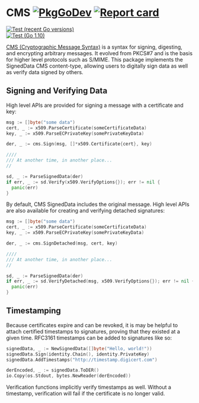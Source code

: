 # CMS [![PkgGoDev](https://pkg.go.dev/badge/github.com/github/ietf-cms?tab=doc)](https://pkg.go.dev/github.com/github/ietf-cms?tab=doc) [![Report card](https://goreportcard.com/badge/github.com/github/ietf-cms)](https://goreportcard.com/report/github.com/github/ietf-cms)

[![Test (recent Go versions)](<https://github.com/github/ietf-cms/workflows/Test%20(recent%20Go%20versions)/badge.svg>)](https://github.com/github/ietf-cms/actions?query=workflow%3A%22Test+%28recent+Go+versions%29%22)  
[![Test (Go 1.10)](<https://github.com/github/ietf-cms/workflows/Test%20(Go%201.10)/badge.svg>)](https://github.com/github/ietf-cms/actions?query=workflow%3A%22Test+%28Go+1.10%29%22)

[CMS (Cryptographic Message Syntax)](https://tools.ietf.org/html/rfc5652) is a syntax for signing, digesting, and encrypting arbitrary messages. It evolved from PKCS#7 and is the basis for higher level protocols such as S/MIME. This package implements the SignedData CMS content-type, allowing users to digitally sign data as well as verify data signed by others.

## Signing and Verifying Data

High level APIs are provided for signing a message with a certificate and key:

```go
msg := []byte("some data")
cert, _ := x509.ParseCertificate(someCertificateData)
key, _ := x509.ParseECPrivateKey(somePrivateKeyData)

der, _ := cms.Sign(msg, []*x509.Certificate{cert}, key)

////
/// At another time, in another place...
//

sd, _ := ParseSignedData(der)
if err, _ := sd.Verify(x509.VerifyOptions{}); err != nil {
  panic(err)
}
```

By default, CMS SignedData includes the original message. High level APIs are also available for creating and verifying detached signatures:

```go
msg := []byte("some data")
cert, _ := x509.ParseCertificate(someCertificateData)
key, _ := x509.ParseECPrivateKey(somePrivateKeyData)

der, _ := cms.SignDetached(msg, cert, key)

////
/// At another time, in another place...
//

sd, _ := ParseSignedData(der)
if err, _ := sd.VerifyDetached(msg, x509.VerifyOptions{}); err != nil {
  panic(err)
}
```

## Timestamping

Because certificates expire and can be revoked, it is may be helpful to attach certified timestamps to signatures, proving that they existed at a given time. RFC3161 timestamps can be added to signatures like so:

```go
signedData, _ := NewSignedData([]byte("Hello, world!"))
signedData.Sign(identity.Chain(), identity.PrivateKey)
signedData.AddTimestamps("http://timestamp.digicert.com")

derEncoded, _ := signedData.ToDER()
io.Copy(os.Stdout, bytes.NewReader(derEncoded))
```

Verification functions implicitly verify timestamps as well. Without a timestamp, verification will fail if the certificate is no longer valid.
